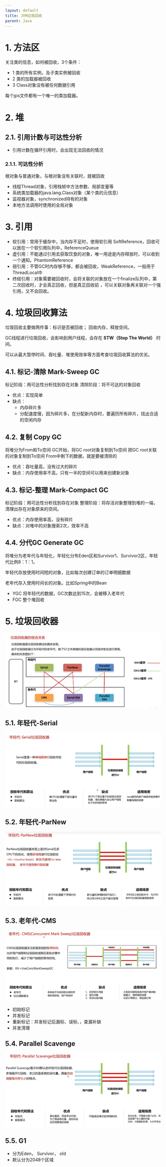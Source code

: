 ```yaml
---
layout: default
title: JVM垃圾回收
parent: Java
---
```


# 1. 方法区

关注类的信息，如何被回收，3个条件：

- 1 类的所有实例，及子类实例被回收
- 2 类的加载器被回收
- 3 Class对象没有被任何数据引用

每个jps文件都有一个唯一的类加载器。

# 2. 堆

## 2.1. 引用计数与可达性分析

- 引用计数在循环引用时，会出现无法回收的情况

### 2.1.1. 可达性分析

根对象与普通对象，与根对象没有关联时，就被回收

- 线程Thread对象，引用栈帧中方法参数、局部变量等
- 系统类加载器的java.lang.Class对象（某个类的元信息）
- 监视器对象，synchronized持有的对象
- 本地方法调用时使用的全局对象

# 3. 引用

- 软引用：常用于缓存中，当内存不足时，使用软引用 SoftReference，回收可以放在一个软引用队列中，ReferenceQueue
- 虚引用：不能通过引用去获取饮食的对象，唯一用途是内存释放时，可以收到一个通知。PhantomReference
- 弱引用：不管GC时内存够不够，都会被回收，WeakReference，一般用于ThreadLocal中
- 终结引用：对象需要被回收时，会将关联的对象放在一个finalize队列中，第二次回收时，才会真正回收，但是真正回收前
  ，可以关联对象再关联对一个强引用，又不会回收。

# 4. 垃圾回收算法

垃圾回收主要做两件事：标识是否被回收； 回收内存，释放空间。

GC线程进行垃圾回收，会影响到用户线程，会存在 **STW（Stop The World）** 时间。

可以从最大暂停时间、吞吐量、堆使用效率等方面考查垃圾回收算法的优劣。

## 4.1. 标记-清除 Mark-Sweep GC

标记阶段：用可达性分析找到存在对象
清除阶段：将不可达的对象回收

- 优点：实现简单
- 缺点：
    - 内存碎片多
    - 分配速度慢，因为碎片多，在分配新内存时，要遍历所有碎片，找出合适的空闲内存

## 4.2. 复制 Copy GC

将堆分为From和To空间
GC开始，将GC root对象复制到To空间
把GC root关联的对象复制到To空间
From中剩下的数据，就是要被清除的

- 优点：吞吐量高，没有过大的碎片
- 缺点：内存使用率不高，只有一半的空间可以用来创建新对象

## 4.3. 标记-整理 Mark-Compact GC
标记阶段：用可达性分析找到存在对象
整理阶段：将存活对象整理到堆的一端，清理出存在对象原来的空间。

- 优点：内存使用率高，没有碎片
- 缺点：对堆中的对象搜索2次，效率不高


## 4.4. 分代GC Generate GC
将堆分为老年代与年轻化，年轻化分布Eden区和Survivor1、Survivor2区，年轻代比例8：1：1。

年轻代存放使用时间短的对象，比如每次创建订单的订单明细数据

老年代存入使用时间长的对象。比如Spring中的Bean

- YGC 将年轻代的数据，GC次数达到15次，会被移入老年代
- FGC 整个堆回收

# 5. 垃圾回收器

![img.png](img/gc_tool.png)

## 5.1. 年轻代-Serial

![img.png](img/gc_serial.png)


## 5.2. 年轻代-ParNew

![img.png](img/gc_parnew.png)


## 5.3. 老年代-CMS
![img.png](img/gc_cms.png)

- 初始标记
- 并发标记
- 重新标记：并发标记后漏标、误标、，查漏补缺
- 并发清理

## 5.4. Parallel Scavenge

![img.png](img/gc_parallel.png)

## 5.5. G1
- 分为Eden， Survivor， old
- 默认分为2048个区域
